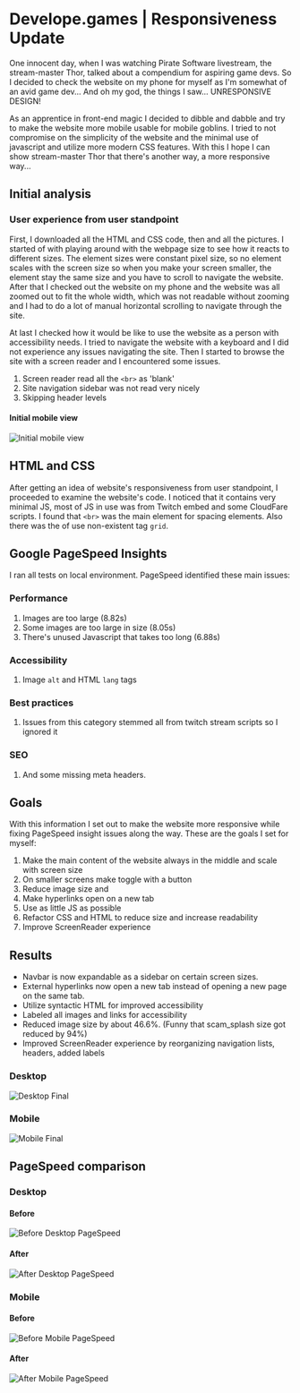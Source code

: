 # Develope.games | Responsiveness Update
One innocent day, when I was watching Pirate Software livestream, the stream-master Thor, talked about a compendium for aspiring game devs. So I decided to check the website on my phone for myself as I'm somewhat of an avid game dev... And oh my god, the things I saw... UNRESPONSIVE DESIGN! 

As an apprentice in front-end magic I decided to dibble and dabble and try to make the website more mobile usable for mobile goblins. I tried to not compromise on the simplicity of the website and the minimal use of javascript and utilize more modern CSS features. With this I hope I can show stream-master Thor that there's another way, a more responsive way...  

## Initial analysis
### User experience from user standpoint
First, I downloaded all the HTML and CSS code, then and all the pictures. I started of with playing around with the webpage size to see how it reacts to different sizes. The element sizes were constant pixel size, so no element scales with the screen size so when you make your screen smaller, the element stay the same size and you have to scroll to navigate the website. After that I checked out the website on my phone and the website was all zoomed out to fit the whole width, which was not readable without zooming and I had to do a lot of manual horizontal scrolling to navigate through the site. 

At last I checked how it would be like to use the website as a person with accessibility needs. I tried to navigate the website with a keyboard and I did not experience any issues navigating the site. Then I started to browse the site with a screen reader and I encountered some issues. 
1. Screen reader read all the `<br>` as 'blank'
2. Site navigation sidebar was not read very nicely
3. Skipping header levels

#### Initial mobile view
![Initial mobile view](/assets/readme/initial_mobile.jpg)

## HTML and CSS
After getting an idea of website's responsiveness from user standpoint, I proceeded to examine the website's code. I noticed that it contains very minimal JS, most of JS in use was from Twitch embed and some CloudFare scripts. I found that `<br>` was the main element for spacing elements. Also there was the of use non-existent tag `grid`. 

## Google PageSpeed Insights
I ran all tests on local environment. PageSpeed identified these main issues:

### Performance
1. Images are too large (8.82s)
2. Some images are too large in size (8.05s)
3. There's unused Javascript that takes too long (6.88s)

### Accessibility
1. Image `alt` and HTML `lang` tags 

### Best practices
1. Issues from this category stemmed all from twitch stream scripts so I ignored it

### SEO
1. And some missing meta headers.

## Goals

With this information I set out to make the website more responsive while fixing PageSpeed insight issues along the way. These are the goals I set for myself:
1. Make the main content of the website always in the middle and scale with screen size
2. On smaller screens make toggle with a button
3. Reduce image size and 
4. Make hyperlinks open on a new tab
5. Use as little JS as possible
6. Refactor CSS and HTML to reduce size and increase readability
7. Improve ScreenReader experience

## Results
- Navbar is now expandable as a sidebar on certain screen sizes.
- External hyperlinks now open a new tab instead of opening a new page on the same tab. 
- Utilize syntactic HTML for improved accessibility 
- Labeled all images and links for accessibility
- Reduced image size by about 46.6%. (Funny that scam_splash size got reduced by 94%) 
- Improved ScreenReader experience by reorganizing navigation lists, headers, added labels

### Desktop
![Desktop Final](/assets/readme/developGames.gif)

### Mobile
![Mobile Final](/assets/readme/mobile.gif)

## PageSpeed comparison

### Desktop

#### Before
![Before Desktop PageSpeed](/assets/readme/initialDesk.PNG)

#### After
![After Desktop PageSpeed](/assets/readme/resDesk.PNG)

### Mobile

#### Before
![Before Mobile PageSpeed](/assets/readme/initialMobile.PNG)

#### After
![After Mobile PageSpeed](/assets/readme/results.PNG)
